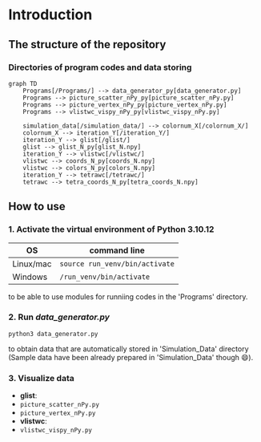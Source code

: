 # Introduction
## The structure of the repository
### Directories of program codes and data storing
```mermaid
graph TD
    Programs[/Programs/] --> data_generator_py[data_generator.py]
    Programs --> picture_scatter_nPy_py[picture_scatter_nPy.py]
    Programs --> picture_vertex_nPy_py[picture_vertex_nPy.py]
    Programs --> vlistwc_vispy_nPy_py[vlistwc_vispy_nPy.py]

    simulation_data[/simulation_data/] --> colornum_X[/colornum_X/]
    colornum_X --> iteration_Y[/iteration_Y/]
    iteration_Y --> glist[/glist/]
    glist --> glist_N_py[glist_N.npy]
    iteration_Y --> vlistwc[/vlistwc/]
    vlistwc --> coords_N_py[coords_N.npy]
    vlistwc --> colors_N_py[colors_N.npy]
    iteration_Y --> tetrawc[/tetrawc/]
    tetrawc --> tetra_coords_N_py[tetra_coords_N.npy]
```

## How to use
### 1. Activate the virtual environment of Python 3.10.12
<table>
 <thead>
  <tr>
   <th>OS</th> <th>command line</th>
  </tr>
 </thead>
 <tr>
  <td> Linux/mac </td> <td> <code>source run_venv/bin/activate</code> </td>
 </tr>
 <tr>
  <td >Windows </td> <td>  <code>/run_venv/bin/activate</code> </td>
 </tr>
</table>
to be able to use modules for runniing codes in the 'Programs' directory.

### 2. Run *data_generator.py*
```
python3 data_generator.py
```
to obtain data that are automatically stored in 'Simulation_Data' directory (Sample data have been already prepared in 'Simulation_Data' though :smile:).
### 3. Visualize data
- **glist**:
 - `picture_scatter_nPy.py`
 - `picture_vertex_nPy.py`
- **vlistwc**:
 - `vlistwc_vispy_nPy.py`
